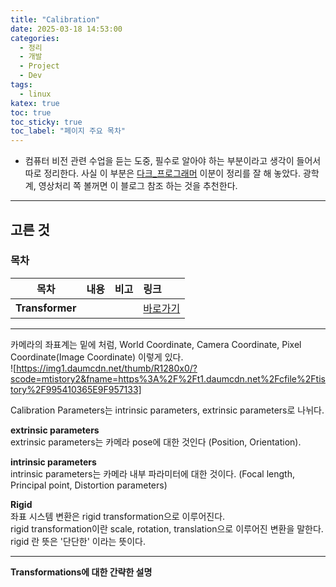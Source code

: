 ```yaml
---
title: "Calibration"
date: 2025-03-18 14:53:00
categories:
  - 정리
  - 개발
  - Project
  - Dev
tags:
  - linux
katex: true
toc: true
toc_sticky: true
toc_label: "페이지 주요 목차"
---
```


- 컴퓨터 비전 관련 수업을 듣는 도중, 필수로 알아야 하는 부분이라고 생각이 들어서 따로 정리한다. 사실 이 부분은 [다크_프로그래머](https://darkpgmr.tistory.com/32) 이분이 정리를 잘 해 놓았다. 광학계, 영상처리 쪽 볼꺼면 이 블로그 참조 하는 것을 추천한다.

---

## 고른 것

### 목차

|목차|내용|비고|링크|
|:--:|:--|:--|:--|
|**Transformer**|||<a href="#transformer">바로가기</a>|


---

카메라의 좌표계는 밑에 처럼, World Coordinate, Camera Coordinate, Pixel Coordinate(Image Coordinate) 이렇게 있다.  
![https://img1.daumcdn.net/thumb/R1280x0/?scode=mtistory2&fname=https%3A%2F%2Ft1.daumcdn.net%2Fcfile%2Ftistory%2F995410365E9F957133]

Calibration Parameters는 intrinsic parameters, extrinsic parameters로 나뉘다.  
  
**extrinsic parameters**  
extrinsic parameters는 카메라 pose에 대한 것인다 (Position, Orientation).
  
**intrinsic parameters**  
intrinsic parameters는 카메라 내부 파라미터에 대한 것이다. (Focal length, Principal point, Distortion parameters)  
  
**Rigid**  
좌표 시스템 변환은 rigid transformation으로 이루어진다.  
rigid transformation이란 scale, rotation, translation으로 이루어진 변환을 말한다.  
rigid 란 뜻은 '단단한' 이라는 뜻이다.  

---  

**Transformations에 대한 간략한 설명**  

